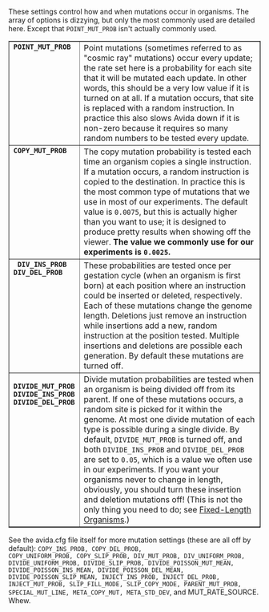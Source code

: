 <p>These settings control how and when mutations occur in organisms.  The array of options is dizzying, but only the most commonly used are detailed here.  Except that <code>POINT_MUT_PROB</code> isn't actually commonly used.</p>
<table border="1">
<tbody>
<tr>
<td valign="top"><strong><code>POINT_MUT_PROB</code></strong></td>
<td>Point mutations (sometimes referred to as "cosmic ray" mutations) occur every update; the rate set here is a probability for each site that it will be mutated each update. In other words, this should be a very low value if it is turned on at all. If a mutation occurs, that site is replaced with a random instruction. In practice this also slows Avida down if it is non-zero because it requires so many random numbers to be tested every update.</td>
</tr>
<tr class="important">
<td valign="top"><strong><code>COPY_MUT_PROB</code></strong></td>
<td>The copy mutation probability is tested each time an organism copies a single instruction. If a mutation occurs, a random instruction is copied to the destination. In practice this is the most common type of mutations that we use in most of our experiments.  The default value is <code>0.0075</code>, but this is actually higher than you want to use; it is designed to produce pretty results when showing off the viewer.  <strong>The value we commonly use for our experiments is <code>0.0025</code>.</strong></td>
</tr>
<tr class="important">
<td valign="top"><strong><code> DIV_INS_PROB <br />DIV_DEL_PROB </code></strong></td>
<td>These probabilities are tested once per gestation cycle (when an organism is first born) at each position where an instruction could be inserted or deleted, respectively. Each of these mutations change the genome length. Deletions just remove an instruction while insertions add a new, random instruction at the position tested. Multiple insertions and deletions are possible each generation.  By default these mutations are turned off.</td>
</tr>
<tr class="important">
<td valign="top"><strong><code> DIVIDE_MUT_PROB <br />DIVIDE_INS_PROB <br />DIVIDE_DEL_PROB </code></strong></td>
<td>Divide mutation probabilities are tested when an organism is being divided off from its parent. If one of these mutations occurs, a random site is picked for it within the genome. At most one divide mutation of each type is possible during a single divide.  By default, <code>DIVIDE_MUT_PROB</code> is turned off, and both <code>DIVIDE_INS_PROB</code> and <code>DIVIDE_DEL_PROB</code> are set to <code>0.05</code>, which is a value we often use in our experiments.  If you want your organisms never to change in length, obviously, you should turn these insertion and deletion mutations off!  (This is not the only thing you need to do; see <a href="https://github.com/devosoft/avida/wiki/Setting-up-fixed-length-organisms" title="How to Set Up Fixed-Length Organisms">Fixed-Length Organisms</a>.)</td>
</tr>
</tbody>
</table>

See the avida.cfg file itself for more mutation settings (these are all off by default): <code>COPY_INS_PROB, COPY_DEL_PROB, COPY_UNIFORM_PROB, COPY_SLIP_PROB, DIV_MUT_PROB, DIV_UNIFORM_PROB, DIVIDE_UNIFORM_PROB, DIVIDE_SLIP_PROB, DIVIDE_POISSON_MUT_MEAN, DIVIDE_POISSON_INS_MEAN, DIVIDE_POISSON_DEL_MEAN, DIVIDE_POISSON_SLIP_MEAN, INJECT_INS_PROB, INJECT_DEL_PROB, INJECT_MUT_PROB, SLIP_FILL_MODE, SLIP_COPY_MODE, PARENT_MUT_PROB, SPECIAL_MUT_LINE, META_COPY_MUT, META_STD_DEV</code>, and MUT_RATE_SOURCE.  Whew.
